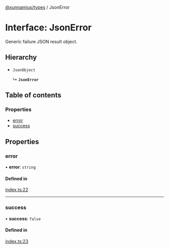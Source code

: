 [@xunnamius/types][1] / JsonError

# Interface: JsonError

Generic failure JSON result object.

## Hierarchy

- `JsonObject`

  ↳ **`JsonError`**

## Table of contents

### Properties

- [error][2]
- [success][3]

## Properties

### error

• **error**: `string`

#### Defined in

[index.ts:22][4]

---

### success

• **success**: `false`

#### Defined in

[index.ts:23][5]

[1]: ../README.md
[2]: JsonError.md#error
[3]: JsonError.md#success
[4]:
  https://github.com/Xunnamius/typescript-utils/blob/cc9f718/packages/types/src/index.ts#L22
[5]:
  https://github.com/Xunnamius/typescript-utils/blob/cc9f718/packages/types/src/index.ts#L23
